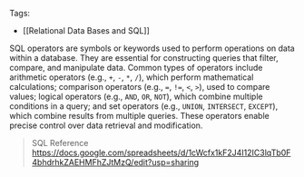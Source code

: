 Tags: 
- [[Relational Data Bases and SQL]]

SQL operators are symbols or keywords used to perform operations on data within a database. They are essential for constructing queries that filter, compare, and manipulate data. Common types of operators include arithmetic operators (e.g., `+`, `-`, `*`, `/`), which perform mathematical calculations; comparison operators (e.g., `=`, `!=`, `<`, `>`), used to compare values; logical operators (e.g., `AND`, `OR`, `NOT`), which combine multiple conditions in a query; and set operators (e.g., `UNION`, `INTERSECT`, `EXCEPT`), which combine results from multiple queries. These operators enable precise control over data retrieval and modification.

> SQL Reference https://docs.google.com/spreadsheets/d/1cWcfx1kF2J4I12IC3lqTb0F4bhdrhkZAEHMFhZJtMzQ/edit?usp=sharing